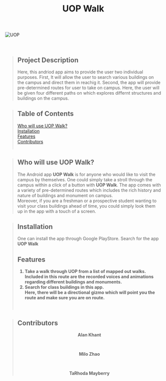 
# <p align=center> UOP Walk </p>
<br>
<p><img src="https://www.pacific.edu/sites/default/files/styles/two_column_header_image_desktop/public/2021-04/Tours5-Ezaura.jpeg?itok=ow-GPjvZ" alt="UOP" title="UOP Campus"/></p>
<br>

> ## Project Description
>
> Here, this andriod app aims to provide the user two individual purposes.
> First, It will allow the user to search various buildings on the campus and direct them in reachig it. 
> Second, the app will provide pre-determined routes for user to take on campus. Here, the user will be given four different paths on which explores differnt structures and buildings on the campus.

> ## Table of Contents 
> 
> [Who will use UOP Walk?](#who-will-use-uop-walk?) <br>
> [Installation](#installation) <br>
> [Features](#features) <br>
> [Contributors](#contributors) <br>
> <br>
>
> 
>
>

> ## <a name="who-will-use-uop-walk?"></a>Who will use UOP Walk?
> <p>
> The Android app <strong>UOP Walk</strong> is for anyone who would like to visit the campus by themselves. One could simply take a stroll through the campus within a click of a button with <strong>UOP Walk</strong>. The app comes with a variety of pre-determined routes which includes the rich history and nature of  
> buildings and monument on campus.
> <br>
> Moreover, if you are a freshman or a prospective student wanting to visit your class buildings ahead of time, you could simply look them up in the app with a touch 
> of a screen.
> </p>
> 
>
>
>
>

> ## Installation
> <p>
> One can install the app through Google PlayStore. Search for the app <strong>UOP Walk</strong.
> 
> 
> 
> 
> 
> </p>
>
>
> ## Features
> <ol>
> <li> Take a walk through UOP from a list of mapped out walks. <br> Included in this route are the recorded voices and animations regarding different buildings and monuments. </li>
> <li> Search for class buildings in this app. <br> Here, there will be a directional gizmo which will point you the route and make sure you are on route. </li>
>
> 
>
>
> </ol>
> <br>

> ## Contributors
> <p align=center>Alan Khant</p> <br>
> <p align=center>Milo Zhao</p> <br>
> <p align=center>TaRhoda Mayberry</p>
>
>
>
>
>
>
>
>
>
>
>
>
>
>
>
>
>
>
>
>
>
>
>
>
>
>
>
>
>
>
>
>
>
>
>
>
>
>
>
>
>
>
>

















